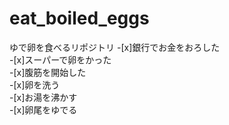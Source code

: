 # eat_boiled_eggs
ゆで卵を食べるリポジトリ
-[x]銀行でお金をおろした  
-[x]スーパーで卵をかった  
-[x]腹筋を開始した  
-[x]卵を洗う  
-[x]お湯を沸かす  
-[x]卵尾をゆでる  
